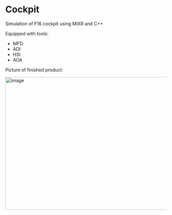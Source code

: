 # Cockpit
Simulation of F16 cockpit using MIXR and C++ 

Equipped with tools:
- MFD
- ADI
- HSI
- AOA

Picture of finished product:

<img width="850" height="414" alt="image" src="https://github.com/user-attachments/assets/026642c7-fc2b-4420-adfd-949240e6d4cc" />
